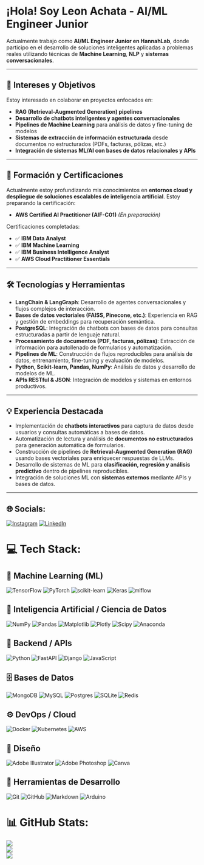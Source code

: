 # ¡Hola! Soy Leon Achata - AI/ML Engineer Junior

Actualmente trabajo como **AI/ML Engineer Junior en HannahLab**, donde participo en el desarrollo de soluciones inteligentes aplicadas a problemas reales utilizando técnicas de **Machine Learning**, **NLP** y **sistemas conversacionales**.

---

## 🚀 Intereses y Objetivos

Estoy interesado en colaborar en proyectos enfocados en:

- **RAG (Retrieval-Augmented Generation) pipelines**
- **Desarrollo de chatbots inteligentes y agentes conversacionales**
- **Pipelines de Machine Learning** para análisis de datos y fine-tuning de modelos
- **Sistemas de extracción de información estructurada** desde documentos no estructurados (PDFs, facturas, pólizas, etc.)
- **Integración de sistemas ML/AI con bases de datos relacionales y APIs**

---

## 🧠 Formación y Certificaciones

Actualmente estoy profundizando mis conocimientos en **entornos cloud y despliegue de soluciones escalables de inteligencia artificial**. Estoy preparando la certificación:

- **AWS Certified AI Practitioner (AIF-C01)** *(En preparación)*

Certificaciones completadas:

- ✅ **IBM Data Analyst**
- ✅ **IBM Machine Learning**
- ✅ **IBM Business Intelligence Analyst**
- ✅ **AWS Cloud Practitioner Essentials**

---

## 🛠️ Tecnologías y Herramientas

- **LangChain & LangGraph**: Desarrollo de agentes conversacionales y flujos complejos de interacción.
- **Bases de datos vectoriales (FAISS, Pinecone, etc.)**: Experiencia en RAG y gestión de embeddings para recuperación semántica.
- **PostgreSQL**: Integración de chatbots con bases de datos para consultas estructuradas a partir de lenguaje natural.
- **Procesamiento de documentos (PDF, facturas, pólizas)**: Extracción de información para autollenado de formularios y automatización.
- **Pipelines de ML**: Construcción de flujos reproducibles para análisis de datos, entrenamiento, fine-tuning y evaluación de modelos.
- **Python, Scikit-learn, Pandas, NumPy**: Análisis de datos y desarrollo de modelos de ML.
- **APIs RESTful & JSON**: Integración de modelos y sistemas en entornos productivos.

---

## 💡 Experiencia Destacada

- Implementación de **chatbots interactivos** para captura de datos desde usuarios y consultas automáticas a bases de datos.
- Automatización de lectura y análisis de **documentos no estructurados** para generación automática de formularios.
- Construcción de pipelines de **Retrieval-Augmented Generation (RAG)** usando bases vectoriales para enriquecer respuestas de LLMs.
- Desarrollo de sistemas de ML para **clasificación, regresión y análisis predictivo** dentro de pipelines reproducibles.
- Integración de soluciones ML con **sistemas externos** mediante APIs y bases de datos.

---

## 🌐 Socials:
[![Instagram](https://img.shields.io/badge/Instagram-%23E4405F.svg?logo=Instagram&logoColor=white)](https://instagram.com/Leonx_aaa) [![LinkedIn](https://img.shields.io/badge/LinkedIn-%230077B5.svg?logo=linkedin&logoColor=white)](https://linkedin.com/in/leonachata) 

# 💻 Tech Stack:

## 🧠 Machine Learning (ML)

![TensorFlow](https://img.shields.io/badge/TensorFlow-%23FF6F00.svg?style=for-the-badge&logo=TensorFlow&logoColor=white)
![PyTorch](https://img.shields.io/badge/PyTorch-%23EE4C2C.svg?style=for-the-badge&logo=PyTorch&logoColor=white)
![scikit-learn](https://img.shields.io/badge/scikit--learn-%23F7931E.svg?style=for-the-badge&logo=scikit-learn&logoColor=white)
![Keras](https://img.shields.io/badge/Keras-%23D00000.svg?style=for-the-badge&logo=Keras&logoColor=white)
![mlflow](https://img.shields.io/badge/mlflow-%23d9ead3.svg?style=for-the-badge&logo=numpy&logoColor=blue)

## 🤖 Inteligencia Artificial / Ciencia de Datos

![NumPy](https://img.shields.io/badge/numpy-%23013243.svg?style=for-the-badge&logo=numpy&logoColor=white)
![Pandas](https://img.shields.io/badge/pandas-%23150458.svg?style=for-the-badge&logo=pandas&logoColor=white)
![Matplotlib](https://img.shields.io/badge/Matplotlib-%23ffffff.svg?style=for-the-badge&logo=Matplotlib&logoColor=black)
![Plotly](https://img.shields.io/badge/Plotly-%233F4F75.svg?style=for-the-badge&logo=plotly&logoColor=white)
![Scipy](https://img.shields.io/badge/SciPy-%230C55A5.svg?style=for-the-badge&logo=scipy&logoColor=%white)
![Anaconda](https://img.shields.io/badge/Anaconda-%2344A833.svg?style=for-the-badge&logo=anaconda&logoColor=white)

## 🧩 Backend / APIs

![Python](https://img.shields.io/badge/python-3670A0?style=for-the-badge&logo=python&logoColor=ffdd54)
![FastAPI](https://img.shields.io/badge/FastAPI-005571?style=for-the-badge&logo=fastapi)
![Django](https://img.shields.io/badge/django-%23092E20.svg?style=for-the-badge&logo=django&logoColor=white)
![JavaScript](https://img.shields.io/badge/javascript-%23323330.svg?style=for-the-badge&logo=javascript&logoColor=%23F7DF1E)

## 🗄️ Bases de Datos

![MongoDB](https://img.shields.io/badge/MongoDB-%234ea94b.svg?style=for-the-badge&logo=mongodb&logoColor=white)
![MySQL](https://img.shields.io/badge/mysql-4479A1.svg?style=for-the-badge&logo=mysql&logoColor=white)
![Postgres](https://img.shields.io/badge/postgres-%23316192.svg?style=for-the-badge&logo=postgresql&logoColor=white)
![SQLite](https://img.shields.io/badge/sqlite-%2307405e.svg?style=for-the-badge&logo=sqlite&logoColor=white)
![Redis](https://img.shields.io/badge/redis-%23DD0031.svg?style=for-the-badge&logo=redis&logoColor=white)

## ⚙️ DevOps / Cloud

![Docker](https://img.shields.io/badge/docker-%230db7ed.svg?style=for-the-badge&logo=docker&logoColor=white)
![Kubernetes](https://img.shields.io/badge/kubernetes-%23326ce5.svg?style=for-the-badge&logo=kubernetes&logoColor=white)
![AWS](https://img.shields.io/badge/AWS-%23FF9900.svg?style=for-the-badge&logo=amazon-aws&logoColor=white)

## 🎨 Diseño

![Adobe Illustrator](https://img.shields.io/badge/adobe%20illustrator-%23FF9A00.svg?style=for-the-badge&logo=adobe%20illustrator&logoColor=white)
![Adobe Photoshop](https://img.shields.io/badge/adobe%20photoshop-%2331A8FF.svg?style=for-the-badge&logo=adobe%20photoshop&logoColor=white)
![Canva](https://img.shields.io/badge/Canva-%2300C4CC.svg?style=for-the-badge&logo=Canva&logoColor=white)

## 🧰 Herramientas de Desarrollo

![Git](https://img.shields.io/badge/git-%23F05033.svg?style=for-the-badge&logo=git&logoColor=white)
![GitHub](https://img.shields.io/badge/github-%23121011.svg?style=for-the-badge&logo=github&logoColor=white)
![Markdown](https://img.shields.io/badge/markdown-%23000000.svg?style=for-the-badge&logo=markdown&logoColor=white)
![Arduino](https://img.shields.io/badge/-Arduino-00979D?style=for-the-badge&logo=Arduino&logoColor=white)



# 📊 GitHub Stats:
![](https://github-readme-stats.vercel.app/api?username=LeonAchataS&theme=dark&hide_border=false&include_all_commits=false&count_private=true)<br/>
![](https://nirzak-streak-stats.vercel.app/?user=LeonAchataS&theme=dark&hide_border=false)<br/>
![](https://github-readme-stats.vercel.app/api/top-langs/?username=LeonAchataS&theme=dark&hide_border=false&include_all_commits=false&count_private=true&layout=compact)

